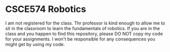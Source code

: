 # CSCE574 Robotics

I am not registered for the class. Thr professor is kind enough to allow me to sit in the classroom to learn the fundamentals of robotics. If you are in the class and you happen to find this repository, please DO NOT copy my code for your assignments. I won't be responsible for any consequences you might get by using my code.
